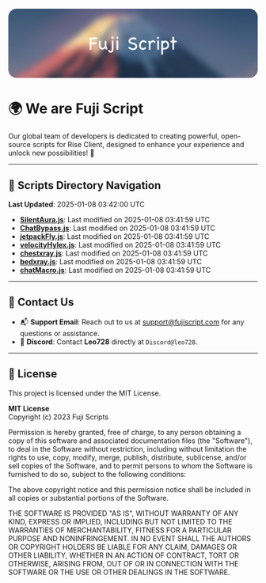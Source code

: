 ![Banner](.github/b.webp)

# 🌍 **We are Fuji Script**

Our global team of developers is dedicated to creating powerful, open-source scripts for Rise Client, designed to enhance your experience and unlock new possibilities! 🌟

---
<!-- SCRIPTS_NAVIGATION_START -->
## 📂 **Scripts Directory Navigation**

**Last Updated**: 2025-01-08 03:42:00 UTC

- **[SilentAura.js](scripts/SilentAura.js)**: Last modified on 2025-01-08 03:41:59 UTC
- **[ChatBypass.js](scripts/ChatBypass.js)**: Last modified on 2025-01-08 03:41:59 UTC
- **[jetpackFly.js](scripts/jetpackFly.js)**: Last modified on 2025-01-08 03:41:59 UTC
- **[velocityHylex.js](scripts/velocityHylex.js)**: Last modified on 2025-01-08 03:41:59 UTC
- **[chestxray.js](scripts/chestxray.js)**: Last modified on 2025-01-08 03:41:59 UTC
- **[bedxray.js](scripts/bedxray.js)**: Last modified on 2025-01-08 03:41:59 UTC
- **[chatMacro.js](scripts/chatMacro.js)**: Last modified on 2025-01-08 03:41:59 UTC

<!-- SCRIPTS_NAVIGATION_END -->

---

## 💬 **Contact Us**  
- 📬 **Support Email**: Reach out to us at [support@fujiscript.com](mailto:support@fujiscript.com) for any questions or assistance.  
- 💬 **Discord**: Contact **Leo728** directly at `Discord@leo728`.

---

## 📜 **License**

This project is licensed under the MIT License.  

**MIT License**  
Copyright (c) 2023 Fuji Scripts  

Permission is hereby granted, free of charge, to any person obtaining a copy of this software and associated documentation files (the "Software"), to deal in the Software without restriction, including without limitation the rights to use, copy, modify, merge, publish, distribute, sublicense, and/or sell copies of the Software, and to permit persons to whom the Software is furnished to do so, subject to the following conditions:  

The above copyright notice and this permission notice shall be included in all copies or substantial portions of the Software.  

THE SOFTWARE IS PROVIDED "AS IS", WITHOUT WARRANTY OF ANY KIND, EXPRESS OR IMPLIED, INCLUDING BUT NOT LIMITED TO THE WARRANTIES OF MERCHANTABILITY, FITNESS FOR A PARTICULAR PURPOSE AND NONINFRINGEMENT. IN NO EVENT SHALL THE AUTHORS OR COPYRIGHT HOLDERS BE LIABLE FOR ANY CLAIM, DAMAGES OR OTHER LIABILITY, WHETHER IN AN ACTION OF CONTRACT, TORT OR OTHERWISE, ARISING FROM, OUT OF OR IN CONNECTION WITH THE SOFTWARE OR THE USE OR OTHER DEALINGS IN THE SOFTWARE.  
